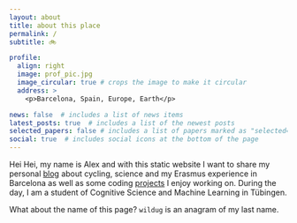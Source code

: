 ```yaml
---
layout: about
title: about this place
permalink: /
subtitle: 🚲

profile:
  align: right
  image: prof_pic.jpg
  image_circular: true # crops the image to make it circular
  address: >
    <p>Barcelona, Spain, Europe, Earth</p>

news: false  # includes a list of news items
latest_posts: true  # includes a list of the newest posts
selected_papers: false # includes a list of papers marked as "selected={true}"
social: true  # includes social icons at the bottom of the page
---
```


Hei Hei, my name is Alex and with this static website I want to share my personal [blog](/blog/) about cycling, science and my Erasmus experience in Barcelona as well as some coding [projects](/projects/) I enjoy working on.
During the day, I am a student of Cognitive Science and Machine Learning in Tübingen.

What about the name of this page? `wildug` is an anagram of my last name. 

